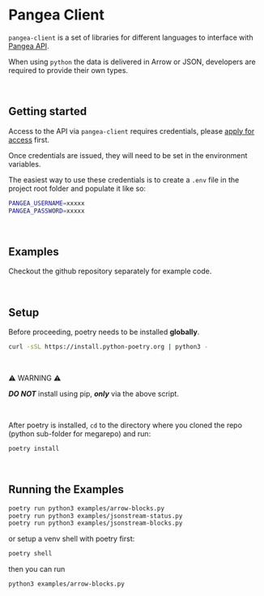 # Pangea Client

`pangea-client` is a set of libraries for different languages to interface with [Pangea API](https://docs.pangea.foundation/).

When using `python` the data is delivered in Arrow or JSON, developers are required to provide their own types.

<br>

## Getting started

Access to the API via `pangea-client` requires credentials, please [apply for access](https://pangea.foundation/get-access) first.

Once credentials are issued, they will need to be set in the environment variables.

The easiest way to use these credentials is to create a `.env` file in the project root folder and populate it like so:

```sh
PANGEA_USERNAME=xxxxx
PANGEA_PASSWORD=xxxxx
```

<br>

## Examples

Checkout the github repository separately for example code.

<br>

## Setup

Before proceeding, poetry needs to be installed **globally**.

```sh
curl -sSL https://install.python-poetry.org | python3 -
```

<br>

⚠️ WARNING ⚠️

**_DO NOT_** install using pip, **_only_** via the above script.

<br>

After poetry is installed, `cd` to the directory where you cloned the repo (python sub-folder for megarepo) and run:

```sh
poetry install
```

<br>

## Running the Examples

```sh
poetry run python3 examples/arrow-blocks.py
poetry run python3 examples/jsonstream-status.py
poetry run python3 examples/jsonstream-blocks.py
```

or setup a venv shell with poetry first:

```sh
poetry shell
```

then you can run

```sh
python3 examples/arrow-blocks.py
```
